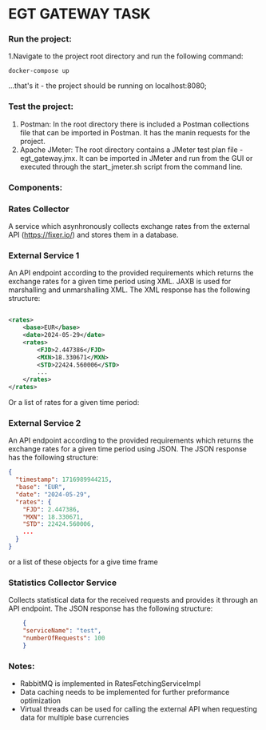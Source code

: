 # EGT GATEWAY TASK

### Run the project:
1.Navigate to the project root directory and run the following command:
```shell
docker-compose up
```
...that's it - the project should be running on localhost:8080;

### Test the project:
1. Postman: In the root directory there is included a Postman collections file that can be imported in Postman.
It has the manin requests for the project.
2. Apache JMeter: The root directory contains a JMeter test plan file - egt_gateway.jmx.
It can be imported in JMeter and run from the GUI or executed through the start_jmeter.sh script from the command line.

### Components:

### Rates Collector

A service which asynhronously collects exchange rates from the external API (https://fixer.io/) and stores them in a
database.

### External Service 1

An API endpoint according to the provided requirements which returns the exchange rates for a given time period using
XML.
JAXB is used for marshalling and unmarshalling XML.
The XML response has the following structure:

```xml

<rates>
    <base>EUR</base>
    <date>2024-05-29</date>
    <rates>
        <FJD>2.447386</FJD>
        <MXN>18.330671</MXN>
        <STD>22424.560006</STD>
        ...
    </rates>
</rates>        
``` 
Or a list of rates for a given time period:


### External Service 2

An API endpoint according to the provided requirements which returns the exchange rates for a given time period using
JSON.
The JSON response has the following structure:

```json
{
  "timestamp": 1716989944215,
  "base": "EUR",
  "date": "2024-05-29",
  "rates": {
    "FJD": 2.447386,
    "MXN": 18.330671,
    "STD": 22424.560006,
    ...
  }
}
```
or a list of these objects for a give time frame

### Statistics Collector Service

Collects statistical data for the received requests and provides it through an API endpoint.
The JSON response has the following structure:

```json
    {
    "serviceName": "test",
    "numberOfRequests": 100
    }
```

### Notes: 
* RabbitMQ is implemented in RatesFetchingServiceImpl
* Data caching needs to be implemented for further preformance optimization
* Virtual threads can be used for calling the external API when requesting data for multiple base currencies